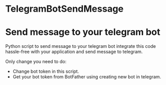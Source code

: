 # TelegramBotSendMessage
# Send message to your telegram bot 

Python script to send message to your telegram bot integrate this code hassle-free with your application and send message to telegram.

Only change you need to do:
 * Change bot token in this script. 
 * Get your bot token from BotFather using creating new bot in telegram.